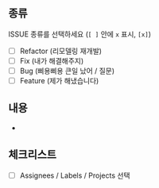 ## 종류

ISSUE 종류를 선택하세요 (`[ ]` 안에 `x` 표시, `[x]`)

- [ ] Refactor (리모델링 재개발)
- [ ] Fix (내가 해결해주지)
- [ ] Bug (삐용삐용 큰일 났어 / 질문)
- [ ] Feature (제가 해냈습니다)

## 내용

-

## 체크리스트

- [ ] Assignees / Labels / Projects 선택
